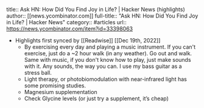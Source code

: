 title:: Ask HN: How Did You Find Joy in Life? | Hacker News (highlights)
author:: [[news.ycombinator.com]]
full-title:: "Ask HN: How Did You Find Joy in Life? | Hacker News"
category:: #articles
url:: https://news.ycombinator.com/item?id=33398063

- Highlights first synced by [[Readwise]] [[Dec 19th, 2022]]
	- By exercising every day and playing a music instrument.
	  If you can't exercise, just do a ~2 hour walk (in any weather). Go out and walk.
	  Same with music, if you don't know how to play, just make sounds with it. Any sounds, the way you can. I use my bass guitar as a stress ball.
	- Light therapy, or photobiomodulation with near-infrared light has some promising studies.
	- Magnesium supplementation
	- Check Glycine levels (or just try a supplement, it’s cheap)